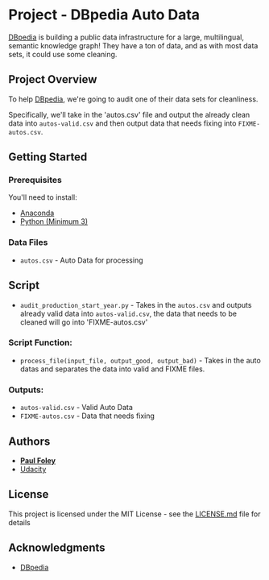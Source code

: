 # Project - DBpedia Auto Data

[DBpedia](http://wiki.dbpedia.org/) is building a public data infrastructure for a large, multilingual, semantic knowledge graph! They have a ton of data, and as with most data sets, it could use some cleaning.

## Project Overview

To help [DBpedia](http://wiki.dbpedia.org/), we're going to audit one of their data sets for cleanliness.

Specifically, we'll take in the 'autos.csv' file and output the already clean data into `autos-valid.csv` and then output data that needs fixing into `FIXME-autos.csv`.

## Getting Started

### Prerequisites

You'll need to install:

* [Anaconda](https://www.continuum.io/downloads)
* [Python (Minimum 3)](https://www.continuum.io/blog/developer-blog/python-3-support-anaconda)

### Data Files

* `autos.csv` - Auto Data for processing


## Script

* `audit_production_start_year.py` - Takes in the `autos.csv` and outputs already valid data into `autos-valid.csv`, the data that needs to be cleaned will go into 'FIXME-autos.csv'

### Script Function:

* `process_file(input_file, output_good, output_bad)` - Takes in the auto datas and separates the data into valid and FIXME files.

### Outputs:

* `autos-valid.csv` - Valid Auto Data
* `FIXME-autos.csv` - Data that needs fixing


## Authors

* **[Paul Foley](https://github.com/paulfoley)**
* [Udacity](https://www.udacity.com/)


## License

This project is licensed under the MIT License - see the [LICENSE.md](LICENSE.md) file for details


## Acknowledgments

* [DBpedia](http://wiki.dbpedia.org/)
